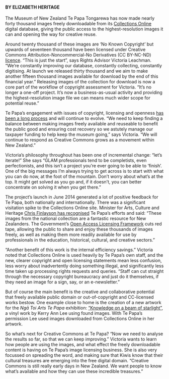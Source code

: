 <html><body><h4><strong>BY ELIZABETH HERITAGE</strong></h4>

The Museum of New Zealand Te Papa Tongarewa has now made nearly forty thousand images freely downloadable from its <a title="Collections Online Te Papa" href="http://collections.tepapa.govt.nz/" target="_blank">Collections Online</a> digital database, giving the public access to the highest-resolution images it can and opening the way for creative reuse.



Around twenty thousand of these images are ‘No Known Copyright’ but upwards of seventeen thousand have been licensed under Creative Commons Attribution-Noncommercial-No Derivatives (CC BY-NC-ND) <a title="Licences explained" href="http://creativecommons.org.nz/licences/licences-explained/" target="_blank">licence</a>. “This is just the start”, says Rights Advisor Victoria Leachman. “We’re constantly improving our database, constantly collecting, constantly digitising. At launch we released thirty thousand and we aim to make another fifteen thousand images available for download by the end of this financial year.” Releasing images of the collection for download is now a core part of the workflow of copyright assessment for Victoria. “It’s no longer a one-off project. It’s now a business-as-usual activity and providing the highest-resolution image file we can means much wider scope for potential reuse.”



Te Papa’s engagement with issues of copyright, licensing and openness <a href="http://creativecommons.org.nz/2012/08/te-papa-joins-the-commons/" target="_blank">has been a long process</a> and will continue to evolve. “We need to keep finding a balance between making images freely available and reuseable to benefit the public good and ensuring cost recovery so we astutely manage our taxpayer funding to help keep the museum going,” says Victoria. “We will continue to respond as Creative Commons grows as a movement within New Zealand.”



Victoria’s philosophy throughout has been one of incremental change: “let’s iterate!” She says “GLAM professionals tend to be completists, even perfectionists, and this isn’t a project you’re ever going to be able to ‘finish’. One of the big messages I’m always trying to get across is to start with what you can do now, at the foot of the mountain. Don’t worry about what’s at the top. It might get solved as you go and, if it doesn’t, you can better concentrate on solving it when you get there.”



The project’s launch in June 2014 generated a lot of positive feedback for Te Papa, both nationally and internationally. There was a significant visitation spike to the Collections Online site. Minister for Arts, Culture and Heritage <a title="Press release" href="http://www.tepapa.govt.nz/AboutUs/Media/Pages/FreeAccessto30000HighResolutionImagesfromTePapasdigitalcollections.aspx" target="_blank">Chris Finlayson has recognised</a> Te Papa’s efforts and said: “These images from the national collection are a fantastic resource for New Zealanders. The Government’s <a title="NZGOAL" href="http://ict.govt.nz/guidance-and-resources/open-government/new-zealand-government-open-access-and-licensing-nzgoal-framework/" target="_blank">Open Access Licensing Framework</a> cuts red tape, allowing the public to share and enjoy these thousands of images freely, as well as making them more readily available for use by professionals in the education, historical, cultural, and creative sectors.”



“Another benefit of this work is the internal efficiency savings.” Victoria noted that Collections Online is used heavily by Te Papa’s own staff, and the new, clearer copyright and open licensing statements mean less confusion, less worry about inadvertently doing something illegal, and significantly less time taken up processing rights requests and queries. “Staff can cut straight through the necessary copyright bureaucracy and just do it themselves, if they need an image for a sign, say, or an e-newsletter.”



But of course the main benefit is the creative and collaborative potential that freely available public domain or out-of-copyright and CC-licensed works bestow. One example close to home is the creation of a new artwork for the <i>Ngā Toi Arts Te Papa</i> exhibition: <a title="Arts Te Papa" href="http://arts.tepapa.govt.nz/on-the-wall/knowledge-on-a-beam-of-starlight-panel-1/8015" target="_blank">“Knowledge on a beam of starlight”</a>, a vinyl work by Kerry Ann Lee using found images. With Te Papa’s permission Lee used images downloaded from Collections Online in her artwork.



So what’s next for Creative Commons at Te Papa? “Now we need to analyse the results so far, so that we can keep improving.” Victoria wants to learn how people are using the images, and what effect the freely downloadable content is having on Te Papa’s image licensing business. She is also very focussed on spreading the word, and making sure that Kiwis know that their cultural treasures are emerging into the free digital domain. “Creative Commons is still really early days in New Zealand. We want people to know what’s available and how they can use these incredible treasures.”</body></html>